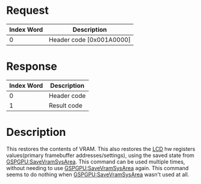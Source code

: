 # Request

| Index Word | Description                |
|------------|----------------------------|
| 0          | Header code \[0x001A0000\] |

# Response

| Index Word | Description |
|------------|-------------|
| 0          | Header code |
| 1          | Result code |

# Description

This restores the contents of VRAM. This also restores the
[LCD](LCD "wikilink") hw registers values(primary framebuffer
addresses/settings), using the saved state from
[GSPGPU:SaveVramSysArea](GSPGPU:SaveVramSysArea "wikilink"). This
command can be used multiple times, without needing to use
[GSPGPU:SaveVramSysArea](GSPGPU:SaveVramSysArea "wikilink") again. This
command seems to do nothing when
[GSPGPU:SaveVramSysArea](GSPGPU:SaveVramSysArea "wikilink") wasn't used
at all.